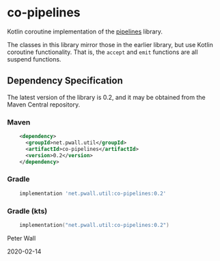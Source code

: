 # co-pipelines

Kotlin coroutine implementation of the [pipelines](https://github.com/pwall567/pipelines.git) library.

The classes in this library mirror those in the earlier library, but use Kotlin coroutine functionality.
That is, the `accept` and `emit` functions are all suspend functions.

## Dependency Specification

The latest version of the library is 0.2, and it may be obtained from the Maven Central repository.

### Maven
```xml
    <dependency>
      <groupId>net.pwall.util</groupId>
      <artifactId>co-pipelines</artifactId>
      <version>0.2</version>
    </dependency>
```
### Gradle
```groovy
    implementation 'net.pwall.util:co-pipelines:0.2'
```
### Gradle (kts)
```kotlin
    implementation("net.pwall.util:co-pipelines:0.2")
```

Peter Wall

2020-02-14
